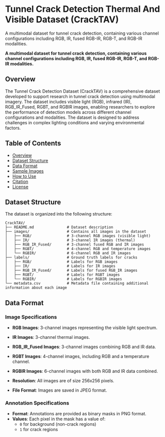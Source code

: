 # Tunnel Crack Detection Thermal And Visible Dataset (CrackTAV)
A multimodal dataset for tunnel crack detection, containing various channel configurations including RGB, IR, fused RGB-IR, RGB-T, and RGB-IR modalities.


**A multimodal dataset for tunnel crack detection, containing various channel configurations including RGB, IR, fused RGB-IR, RGB-T, and RGB-IR modalities.**

## Overview

The Tunnel Crack Detection Dataset (CrackTAV) is a comprehensive dataset developed to support research in tunnel crack detection using multimodal imagery. The dataset includes visible light (RGB), infrared (IR), RGB_IR_Fused, RGBT, and RGBIR images, enabling researchers to explore the performance of detection models across different channel configurations and modalities. The dataset is designed to address challenges in complex lighting conditions and varying environmental factors.

## Table of Contents
- [Overview](#overview)
- [Dataset Structure](#dataset-structure)
- [Data Format](#data-format)
- [Sample Images](#sample-images)
- [How to Use](#how-to-use)
- [Citation](#citation)
- [License](#license)

## Dataset Structure

The dataset is organized into the following structure:

```plaintext
CrackTAV/
├── README.md               # Dataset description
├── images/                 # Contains all images in the dataset
│   ├── RGB/                # 3-channel RGB images (visible light)
│   ├── IR/                 # 3-channel IR images (thermal)
│   ├── RGB_IR_Fused/       # 3-channel fused RGB and IR images
│   ├── RGBT/               # 4-channel RGB and temperature images
│   └── RGBIR/              # 6-channel RGB and IR images
├── labels/                 # Ground truth labels for cracks
│   ├── RGB/                # Labels for RGB images
│   ├── IR/                 # Labels for IR images
│   ├── RGB_IR_Fused/       # Labels for fused RGB_IR images
│   ├── RGBT/               # Labels for RGBT images
│   └── RGBIR/              # Labels for RGBIR images
└── metadata.csv            # Metadata file containing additional information about each image
```

## Data Format

### Image Specifications

- **RGB Images**: 3-channel images representing the visible light spectrum.
- **IR Images**: 3-channel thermal images.
- **RGB_IR_Fused Images**: 3-channel images combining RGB and IR data.
- **RGBT Images**: 4-channel images, including RGB and a temperature channel.
- **RGBIR Images**: 6-channel images with both RGB and IR data combined.

- **Resolution**: All images are of size 256x256 pixels.
- **File Format**: Images are saved in JPEG format.

### Annotation Specifications

- **Format**: Annotations are provided as binary masks in PNG format.
- **Values**: Each pixel in the mask has a value of:
  - `0` for background (non-crack regions)
  - `1` for crack regions



